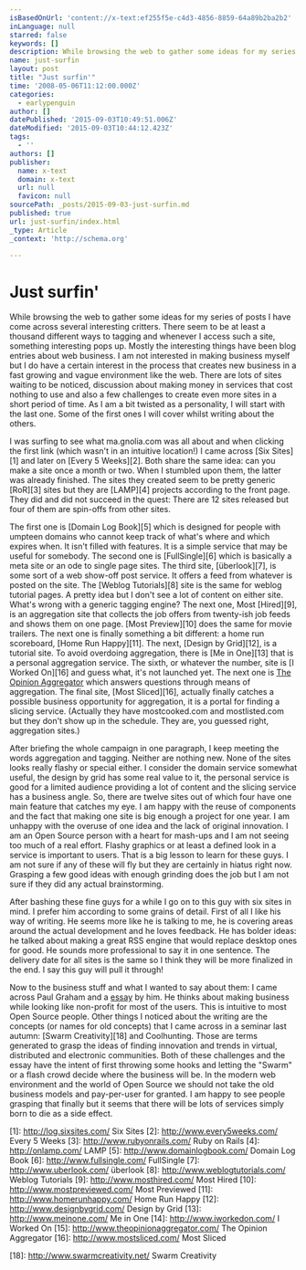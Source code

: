 ```yaml
---
isBasedOnUrl: 'content://x-text:ef255f5e-c4d3-4856-8859-64a89b2ba2b2'
inLanguage: null
starred: false
keywords: []
description: While browsing the web to gather some ideas for my series of posts Ihave come across several interesting critters. There seem to
name: just-surfin
layout: post
title: "Just surfin'"
time: '2008-05-06T11:12:00.000Z'
categories:
  - earlypenguin
author: []
datePublished: '2015-09-03T10:49:51.006Z'
dateModified: '2015-09-03T10:44:12.423Z'
tags:
  - ''
authors: []
publisher:
  name: x-text
  domain: x-text
  url: null
  favicon: null
sourcePath: _posts/2015-09-03-just-surfin.md
published: true
url: just-surfin/index.html
_type: Article
_context: 'http://schema.org'

---
```

# Just surfin'

While browsing the web to gather some ideas for my series of posts I
have come across several interesting critters. There seem to be at
least a thousand different ways to tagging and whenever I access such
a site, something interesting pops up. Mostly the interesting things
have been blog entries about web business. I am not interested in
making business myself but I do have a certain interest in the
process that creates new business in a fast growing and vague
environment like the web. There are lots of sites waiting to be
noticed, discussion about making money in services that cost nothing
to use and also a few challenges to create even more sites in a short
period of time. As I am a bit twisted as a personality, I will start
with the last one. Some of the first ones I will cover whilst writing
about the others.

I was surfing to see what ma.gnolia.com was all about and when
clicking the first link (which wasn't in an intuitive location!) I
came across \[Six Sites\]\[1\] and later on \[Every 5 Weeks\]\[2\]. Both
share the same idea: can you make a site once a month or two. When I
stumbled upon them, the latter was already finished. The sites they
created seem to be pretty generic \[RoR\]\[3\] sites but they are
\[LAMP\]\[4\] projects according to the front page. They did and did not
succeed in the quest: There are 12 sites released but four of them
are spin-offs from other sites.

The first one is \[Domain Log Book\]\[5\] which is designed for people
with umpteen domains who cannot keep track of what's where and which
expires when. It isn't filled with features. It is a simple service
that may be useful for somebody. The second one is \[FullSingle\]\[6\]
which is basically a meta site or an ode to single page sites. The
third site, \[überlook\]\[7\], is some sort of a web show-off post
service. It offers a feed from whatever is posted on the site. The
\[Weblog Tutorials\]\[8\] site is the same for weblog tutorial pages.
A pretty idea but I don't see a lot of content on either site. What's
wrong with a generic tagging engine? The next one, Most \[Hired\]\[9\],
is an aggregation site that collects the job offers from twenty-ish
job feeds and shows them on one page. \[Most Preview\]\[10\] does the
same for movie trailers. The next one is finally something a bit
different: a home run scoreboard, \[Home Run Happy\]\[11\]. The next,
\[Design by Grid\]\[12\], is a tutorial site. To avoid overdoing
aggregation, there is \[Me in One\]\[13\] that is a personal 
aggregation service. The sixth, or whatever the number, site is
\[I Worked On\]\[16\] and guess what, it's not launched yet. The next one
is [The Opinion Aggregator][0] which answers questions through means
of aggregation. The final site, \[Most Sliced\]\[16\], actually finally
catches a possible business opportunity for aggregation, it is a
portal for finding a slicing service. (Actually they have
mostcooked.com and mostlisted.com but they don't show up in the
schedule. They are, you guessed right, aggregation sites.)

After briefing the whole campaign in one paragraph, I keep meeting
the words aggregation and tagging. Neither are nothing new. None of
the sites looks really flashy or special either. I consider the
domain service somewhat useful, the design by grid has some real
value to it, the personal service is good for a limited audience 
providing a lot of content and the slicing service has a business 
angle. So, there are twelve sites out of which four have one main 
feature that catches my eye. I am happy with the reuse of components 
and the fact that making one site is big enough a project for one 
year. I am unhappy with the overuse of one idea and the lack of 
original innovation. I am an Open Source person with a heart for 
mash-ups and I am not seeing too much of a real effort. Flashy 
graphics or at least a defined look in a service is important to 
users. That is a big lesson to learn for these guys. I am not sure if 
any of these will fly but they are certainly in hiatus right now. 
Grasping a few good ideas with enough grinding does the job but I am 
not sure if they did any actual brainstorming.

After bashing these fine guys for a while I go on to this guy with
six sites in mind. I prefer him according to some grains of detail.
First of all I like his way of writing. He seems more like he is
talking to me, he is covering areas around the actual development
and he loves feedback. He has bolder ideas: he talked about making a
great RSS engine that would replace desktop ones for good. He sounds
more professional to say it in one sentence. The delivery date for
all sites is the same so I think they will be more finalized in the
end. I say this guy will pull it through!

Now to the business stuff and what I wanted to say about them: I came
across Paul Graham and a [essay][0] by him. He thinks about making
business while looking like non-profit for most of the users. This is
intuitive to most Open Source people. Other things I noticed about
the writing are the concepts (or names for old concepts) that I came
across in a seminar last autumn: \[Swarm Creativity\]\[18\] and
Coolhunting. Those are terms generated to grasp the ideas of finding
innovation and trends in virtual, distributed and electronic
communities. Both of these challenges and the essay have the intent
of first throwing some hooks and letting the "Swarm" or a flash crowd
decide where the business will be. In the modern web environment and
the world of Open Source we should not take the old business models
and pay-per-user for granted. I am happy to see people grasping that
finally but it seems that there will be lots of services simply born
to die as a side effect.

\[1\]: http://log.sixsites.com/ Six Sites
\[2\]: http://www.every5weeks.com/ Every 5 Weeks
\[3\]: http://www.rubyonrails.com/ Ruby on Rails
\[4\]: http://onlamp.com/ LAMP
\[5\]: http://www.domainlogbook.com/ Domain Log Book
\[6\]: http://www.fullsingle.com/ FullSingle
\[7\]: http://www.uberlook.com/ überlook
\[8\]: http://www.weblogtutorials.com/ Weblog Tutorials
\[9\]: http://www.mosthired.com/ Most Hired
\[10\]: http://www.mostpreviewed.com/ Most Previewed
\[11\]: http://www.homerunhappy.com/ Home Run Happy
\[12\]: http://www.designbygrid.com/ Design by Grid
\[13\]: http://www.meinone.com/ Me in One
\[14\]: http://www.iworkedon.com/ I Worked On
\[15\]: http://www.theopinionaggregator.com/ The Opinion Aggregator
\[16\]: http://www.mostsliced.com/ Most Sliced

\[18\]: http://www.swarmcreativity.net/ Swarm Creativity

[0]: http://www.paulgraham.com/good.html